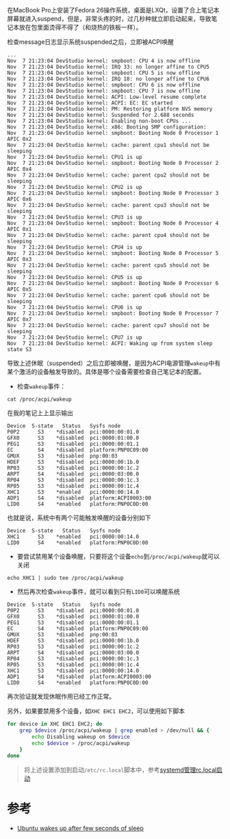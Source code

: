 在MacBook Pro上安装了Fedora 26操作系统，桌面是LXQt，设置了合上笔记本屏幕就进入suspend，但是，非常头疼的时，过几秒种就立即启动起来，导致笔记本放在包里面烫得不得了（和烧热的铁板一样）。

检查message日志显示系统suspended之后，立即被ACPI唤醒

```
...
Nov  7 21:23:04 DevStudio kernel: smpboot: CPU 4 is now offline
Nov  7 21:23:04 DevStudio kernel: IRQ 33: no longer affine to CPU5
Nov  7 21:23:04 DevStudio kernel: smpboot: CPU 5 is now offline
Nov  7 21:23:04 DevStudio kernel: IRQ 18: no longer affine to CPU6
Nov  7 21:23:04 DevStudio kernel: smpboot: CPU 6 is now offline
Nov  7 21:23:04 DevStudio kernel: smpboot: CPU 7 is now offline
Nov  7 21:23:04 DevStudio kernel: ACPI: Low-level resume complete
Nov  7 21:23:04 DevStudio kernel: ACPI: EC: EC started
Nov  7 21:23:04 DevStudio kernel: PM: Restoring platform NVS memory
Nov  7 21:23:04 DevStudio kernel: Suspended for 2.688 seconds
Nov  7 21:23:04 DevStudio kernel: Enabling non-boot CPUs ...
Nov  7 21:23:04 DevStudio kernel: x86: Booting SMP configuration:
Nov  7 21:23:04 DevStudio kernel: smpboot: Booting Node 0 Processor 1 APIC 0x2
Nov  7 21:23:04 DevStudio kernel: cache: parent cpu1 should not be sleeping
Nov  7 21:23:04 DevStudio kernel: CPU1 is up
Nov  7 21:23:04 DevStudio kernel: smpboot: Booting Node 0 Processor 2 APIC 0x4
Nov  7 21:23:04 DevStudio kernel: cache: parent cpu2 should not be sleeping
Nov  7 21:23:04 DevStudio kernel: CPU2 is up
Nov  7 21:23:04 DevStudio kernel: smpboot: Booting Node 0 Processor 3 APIC 0x6
Nov  7 21:23:04 DevStudio kernel: cache: parent cpu3 should not be sleeping
Nov  7 21:23:04 DevStudio kernel: CPU3 is up
Nov  7 21:23:04 DevStudio kernel: smpboot: Booting Node 0 Processor 4 APIC 0x1
Nov  7 21:23:04 DevStudio kernel: cache: parent cpu4 should not be sleeping
Nov  7 21:23:04 DevStudio kernel: CPU4 is up
Nov  7 21:23:04 DevStudio kernel: smpboot: Booting Node 0 Processor 5 APIC 0x3
Nov  7 21:23:04 DevStudio kernel: cache: parent cpu5 should not be sleeping
Nov  7 21:23:04 DevStudio kernel: CPU5 is up
Nov  7 21:23:04 DevStudio kernel: smpboot: Booting Node 0 Processor 6 APIC 0x5
Nov  7 21:23:04 DevStudio kernel: cache: parent cpu6 should not be sleeping
Nov  7 21:23:04 DevStudio kernel: CPU6 is up
Nov  7 21:23:04 DevStudio kernel: smpboot: Booting Node 0 Processor 7 APIC 0x7
Nov  7 21:23:04 DevStudio kernel: cache: parent cpu7 should not be sleeping
Nov  7 21:23:04 DevStudio kernel: CPU7 is up
Nov  7 21:23:04 DevStudio kernel: ACPI: Waking up from system sleep state S3
```

导致上述休眠（suspended）之后立即被唤醒，是因为ACPI电源管理`wakeup`中有某个激活的设备触发导致的。具体是哪个设备需要检查自己笔记本的配置。

* 检查`wakeup`事件：

```
cat /proc/acpi/wakeup
```

在我的笔记上上显示输出

```
Device  S-state   Status   Sysfs node
P0P2      S3    *disabled  pci:0000:00:01.0
GFX0      S3    *disabled  pci:0000:01:00.0
PEG1      S3    *disabled  pci:0000:00:01.1
EC        S4    *disabled  platform:PNP0C09:00
GMUX      S3    *disabled  pnp:00:03
HDEF      S3    *disabled  pci:0000:00:1b.0
RP03      S3    *disabled  pci:0000:00:1c.2
ARPT      S4    *disabled  pci:0000:03:00.0
RP04      S3    *disabled  pci:0000:00:1c.3
RP05      S3    *disabled  pci:0000:00:1c.4
XHC1      S3    *enabled   pci:0000:00:14.0
ADP1      S4    *disabled  platform:ACPI0003:00
LID0      S4    *enabled   platform:PNP0C0D:00
```

也就是说，系统中有两个可能触发唤醒的设备分别如下

```
Device  S-state   Status   Sysfs node
XHC1      S3    *enabled   pci:0000:00:14.0
LID0      S4    *enabled   platform:PNP0C0D:00
```

* 要尝试禁用某个设备唤醒，只要将这个设备`echo`到`/proc/acpi/wakeup`就可以关闭

```
echo XHC1 | sudo tee /proc/acpi/wakeup
```

* 然后再次检查`wakeup`事件，就可以看到只有`LID0`可以唤醒系统

```
Device  S-state   Status   Sysfs node
P0P2      S3    *disabled  pci:0000:00:01.0
GFX0      S3    *disabled  pci:0000:01:00.0
PEG1      S3    *disabled  pci:0000:00:01.1
EC        S4    *disabled  platform:PNP0C09:00
GMUX      S3    *disabled  pnp:00:03
HDEF      S3    *disabled  pci:0000:00:1b.0
RP03      S3    *disabled  pci:0000:00:1c.2
ARPT      S4    *disabled  pci:0000:03:00.0
RP04      S3    *disabled  pci:0000:00:1c.3
RP05      S3    *disabled  pci:0000:00:1c.4
XHC1      S3    *disabled  pci:0000:00:14.0
ADP1      S4    *disabled  platform:ACPI0003:00
LID0      S4    *enabled   platform:PNP0C0D:00
```

再次验证就发现休眠作用已经工作正常。

另外，如果要禁用多个设备，如`XHC EHC1 EHC2`，可以使用如下脚本

```bash
for device in XHC EHC1 EHC2; do
    grep $device /proc/acpi/wakeup | grep enabled > /dev/null && {
        echo Disabling wakeup on $device 
        echo $device > /proc/acpi/wakeup
    }
done
```

> 将上述设置添加到启动`/etc/rc.local`脚本中，参考[systemd管理rc.local启动](../../redhat/system_administration/systemd/rc_local)

# 参考

* [Ubuntu wakes up after few seconds of sleep](https://askubuntu.com/questions/598236/ubuntu-wakes-up-after-few-seconds-of-sleep)